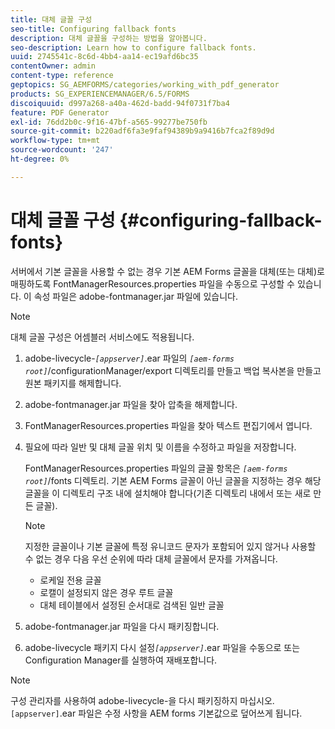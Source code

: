 ```yaml
---
title: 대체 글꼴 구성
seo-title: Configuring fallback fonts
description: 대체 글꼴을 구성하는 방법을 알아봅니다.
seo-description: Learn how to configure fallback fonts.
uuid: 2745541c-8c6d-4bb4-aa14-ec19afd6bc35
contentOwner: admin
content-type: reference
geptopics: SG_AEMFORMS/categories/working_with_pdf_generator
products: SG_EXPERIENCEMANAGER/6.5/FORMS
discoiquuid: d997a268-a40a-462d-badd-94f0731f7ba4
feature: PDF Generator
exl-id: 76dd2b0c-9f16-47bf-a565-99277be750fb
source-git-commit: b220adf6fa3e9faf94389b9a9416b7fca2f89d9d
workflow-type: tm+mt
source-wordcount: '247'
ht-degree: 0%

---
```


# 대체 글꼴 구성 {#configuring-fallback-fonts}

서버에서 기본 글꼴을 사용할 수 없는 경우 기본 AEM Forms 글꼴을 대체(또는 대체)로 매핑하도록 FontManagerResources.properties 파일을 수동으로 구성할 수 있습니다. 이 속성 파일은 adobe-fontmanager.jar 파일에 있습니다.

>[!NOTE]
>
>대체 글꼴 구성은 어셈블러 서비스에도 적용됩니다.

1. adobe-livecycle-*`[appserver]`*.ear 파일의 *`[aem-forms root]`*/configurationManager/export 디렉토리를 만들고 백업 복사본을 만들고 원본 패키지를 해제합니다.
1. adobe-fontmanager.jar 파일을 찾아 압축을 해제합니다.
1. FontManagerResources.properties 파일을 찾아 텍스트 편집기에서 엽니다.
1. 필요에 따라 일반 및 대체 글꼴 위치 및 이름을 수정하고 파일을 저장합니다.

   FontManagerResources.properties 파일의 글꼴 항목은 *`[aem-forms root]`*/fonts 디렉토리. 기본 AEM Forms 글꼴이 아닌 글꼴을 지정하는 경우 해당 글꼴을 이 디렉토리 구조 내에 설치해야 합니다(기존 디렉토리 내에서 또는 새로 만든 글꼴).

   >[!NOTE]
   >
   >지정한 글꼴이나 기본 글꼴에 특정 유니코드 문자가 포함되어 있지 않거나 사용할 수 없는 경우 다음 우선 순위에 따라 대체 글꼴에서 문자를 가져옵니다.

   * 로케일 전용 글꼴
   * 로캘이 설정되지 않은 경우 루트 글꼴
   * 대체 테이블에서 설정된 순서대로 검색된 일반 글꼴

1. adobe-fontmanager.jar 파일을 다시 패키징합니다.
1. adobe-livecycle 패키지 다시 설정&#x200B;*`[appserver]`*.ear 파일을 수동으로 또는 Configuration Manager를 실행하여 재배포합니다.

>[!NOTE]
>
>구성 관리자를 사용하여 adobe-livecycle-을 다시 패키징하지 마십시오.`[appserver]`.ear 파일은 수정 사항을 AEM forms 기본값으로 덮어쓰게 됩니다.
